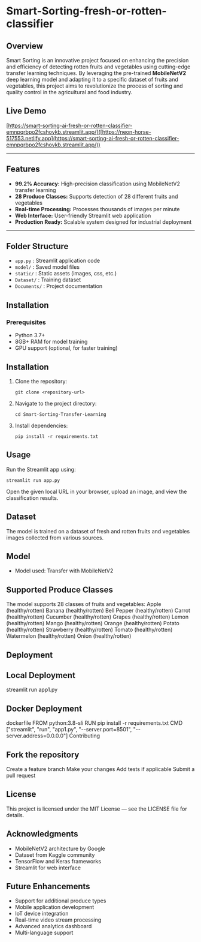 # Smart-Sorting-fresh-or-rotten-classifier

## Overview  
Smart Sorting is an innovative project focused on enhancing the precision and efficiency of detecting rotten fruits and vegetables using cutting-edge transfer learning techniques. By leveraging the pre-trained **MobileNetV2** deep learning model and adapting it to a specific dataset of fruits and vegetables, this project aims to revolutionize the process of sorting and quality control in the agricultural and food industry.

## Live Demo  
[https://smart-sorting-ai-fresh-or-rotten-classifier-emnpqrbpo2fcshovkb.streamlit.app/]([https://neon-horse-517553.netlify.app](https://smart-sorting-ai-fresh-or-rotten-classifier-emnpqrbpo2fcshovkb.streamlit.app/))

---

## Features
- **99.2% Accuracy:** High-precision classification using MobileNetV2 transfer learning  
- **28 Produce Classes:** Supports detection of 28 different fruits and vegetables  
- **Real-time Processing:** Processes thousands of images per minute  
- **Web Interface:** User-friendly Streamlit web application  
- **Production Ready:** Scalable system designed for industrial deployment  

---

## Folder Structure
- `app.py` : Streamlit application code
- `model/` : Saved model files
- `static/` : Static assets (images, css, etc.)
- `Dataset/` : Training dataset
- `Documents/` : Project documentation


## Installation

### Prerequisites  
- Python 3.7+  
- 8GB+ RAM for model training  
- GPU support (optional, for faster training)  

## Installation
1. Clone the repository:
   ```
   git clone <repository-url>
   ```
2. Navigate to the project directory:
   ```
   cd Smart-Sorting-Transfer-Learning
   ```
3. Install dependencies:
   ```
   pip install -r requirements.txt
## Usage
Run the Streamlit app using:
```
streamlit run app.py
```
Open the given local URL in your browser, upload an image, and view the classification results.

## Dataset
The model is trained on a dataset of fresh and rotten fruits and vegetables images collected from various sources.

## Model
- Model used: Transfer with MobileNetV2
## Supported Produce Classes
The model supports 28 classes of fruits and vegetables:
Apple (healthy/rotten)
Banana (healthy/rotten)
Bell Pepper (healthy/rotten)
Carrot (healthy/rotten)
Cucumber (healthy/rotten)
Grapes (healthy/rotten)
Lemon (healthy/rotten)
Mango (healthy/rotten)
Orange (healthy/rotten)
Potato (healthy/rotten)
Strawberry (healthy/rotten)
Tomato (healthy/rotten)
Watermelon (healthy/rotten)
Onion (healthy/rotten)
 ## Deployment
 ## Local Deployment
streamlit run app1.py
 ## Docker Deployment
dockerfile
FROM python:3.8-sli
RUN pip install -r requirements.txt
CMD ["streamlit", "run", "app1.py", "--server.port=8501", "--server.address=0.0.0.0"]
Contributing
## Fork the repository
Create a feature branch
Make your changes
Add tests if applicable
Submit a pull request

## License
This project is licensed under the MIT License — see the LICENSE file for details.
## Acknowledgments
- MobileNetV2 architecture by Google  
- Dataset from Kaggle community  
- TensorFlow and Keras frameworks  
- Streamlit for web interface  

## Future Enhancements
- Support for additional produce types  
- Mobile application development  
- IoT device integration  
- Real-time video stream processing  
- Advanced analytics dashboard  
- Multi-language support 
